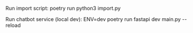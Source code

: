 
Run import script:
poetry run python3 import.py

Run chatbot service (local dev): 
ENV=dev poetry run fastapi dev main.py --reload